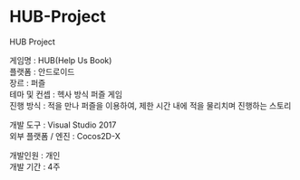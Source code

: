 # HUB-Project
HUB Project  
  
게임명 : HUB(Help Us Book)  
플랫폼 : 안드로이드  
장르 : 퍼즐  
테마 및 컨셉 : 헥사 방식 퍼즐 게임  
진행 방식 : 적을 만나 퍼즐을 이용하여, 제한 시간 내에 적을 물리치며 진행하는 스토리  
  
개발 도구 : Visual Studio 2017  
외부 플랫폼 / 엔진 : Cocos2D-X  
  
개발인원 : 개인  
개발 기간 : 4주  
